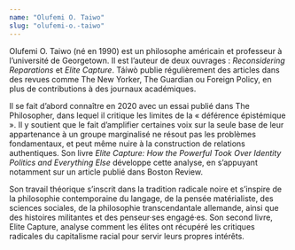 ```yaml
---
name: "Olufemi O. Taiwo"
slug: "olufemi-o.-taiwo"
---
```


Olufemi O. Taiwo (né en 1990) est un philosophe américain et professeur à l’université de Georgetown. Il est l’auteur de deux ouvrages : *Reconsidering Reparations* et *Elite Capture*. Táíwò publie régulièrement des articles dans des revues comme The New Yorker, The Guardian ou Foreign Policy, en plus de contributions à des journaux académiques.

Il se fait d’abord connaître en 2020 avec un essai publié dans The Philosopher, dans lequel il critique les limites de la « déférence épistémique ». Il y soutient que le fait d’amplifier certaines voix sur la seule base de leur appartenance à un groupe marginalisé ne résout pas les problèmes fondamentaux, et peut même nuire à la construction de relations authentiques. Son livre *Elite Capture: How the Powerful Took Over Identity Politics and Everything Else* développe cette analyse, en s’appuyant notamment sur un article publié dans Boston Review.

Son travail théorique s’inscrit dans la tradition radicale noire et s’inspire de la philosophie contemporaine du langage, de la pensée matérialiste, des sciences sociales, de la philosophie transcendantale allemande, ainsi que des histoires militantes et des penseur·ses engagé·es. Son second livre, Elite Capture, analyse comment les élites ont récupéré les critiques radicales du capitalisme racial pour servir leurs propres intérêts.